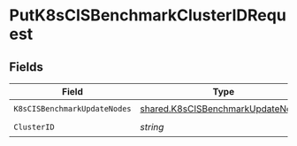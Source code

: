# PutK8sCISBenchmarkClusterIDRequest


## Fields

| Field                                                                                         | Type                                                                                          | Required                                                                                      | Description                                                                                   |
| --------------------------------------------------------------------------------------------- | --------------------------------------------------------------------------------------------- | --------------------------------------------------------------------------------------------- | --------------------------------------------------------------------------------------------- |
| `K8sCISBenchmarkUpdateNodes`                                                                  | [shared.K8sCISBenchmarkUpdateNodes](../../../pkg/models/shared/k8scisbenchmarkupdatenodes.md) | :heavy_check_mark:                                                                            | N/A                                                                                           |
| `ClusterID`                                                                                   | *string*                                                                                      | :heavy_check_mark:                                                                            | N/A                                                                                           |